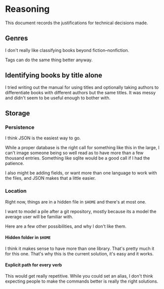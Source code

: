 # Reasoning

This document records the justifications for technical decisions made.

## Genres

I don't really like classifying books beyond fiction–nonfiction.

Tags can do the same thing better anyway.

## Identifying books by title alone

I tried writing out the manual for using titles and optionally taking authors
to differentiate books with different authors but the same titles. It was
messy and didn't seem to be useful enough to bother with.

## Storage

### Persistence

I think JSON is the easiest way to go.

While a proper database is the right call for something like this in the
large, I can't image someone being so well read as to have more than a few
thousand entries. Something like sqlite would be a good call if I had the
patience.

I also might be adding fields, or want more than one language to work with the
files, and JSON makes that a little easier.

### Location

Right now, things are in a hidden file in `$HOME` and there's at most one.

I want to model a pile after a git repository, mostly because its a
model the average user will be familiar with.

Here are a few other possibilities, and why I don't like them.

#### Hidden folder in `$HOME`

I think it makes sense to have more than one library. That's pretty much it
for this one. That's why this is the current solution, it's easy and it works.

#### Explicit path for every verb

This would get really repetitive. While you could set an alias, I don't think
expecting people to make the commands better is really the right solutions.
